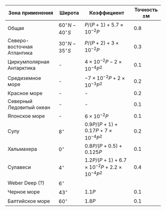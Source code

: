Зона применения | Широта | Коэффициент | Точность $\pm \text{м}$
--- | --- | --- | ---
Общая                      | $60^\circ N - 40^\circ S$ | $P/\left( {P + 1} \right) + 5.7 \times {10^{ - 2}}P$    | $0.8$
Северо-восточная Атлантика | $30^\circ N - 35^\circ S$ | $P/\left( {P + 2} \right) + 3 \times {10^{ - 2}}P$      | $0.3$
Циркумполярная Антарктика  | -                         | $4 \times {10^{ - 2}}P - 2 \times {10^{ - 4}}{P^2}$     | $0.1$
Средиземное море           | -                         | $- 7 \times {10^{ - 2}}P + 2 \times {10^{ - 3}}{P^2}$   | $0.2$
Красное море               | -                         | -                                                       | $0.2$
Северный Ледовитый океан   | -                         | -                                                       | $0.1$
Японское море              | -                         | $6 \times {10^{ - 2}}P$                                 | $0.1$
Сулу                       | $8^\circ$                 | $0.9P/\left( {P + 1} \right) + 0.17P + 7 \times {10^{ - 4}}{P^2}$ | $0.2$
Хальмахера                 | $0^\circ$                 | $0.8P/\left( {P + 0.5} \right) + 0.125P$                | $0.1$
Сулавеси                   | $4^\circ$                 | $1.2P/\left( {P + 1} \right) + 6.7 \times {10^{ - 2}}P + 2.2 \times {10^{ - 4}}{P^2}$ | $0.4$
Weber Deep (?)             | $6^\circ$                 |                                                         |
Черное море                | $43^\circ$                | $1.1P$                                                  | $0.1$
Балтийское море            | $60^\circ$                | $1.8P$                                                  | $0.1$


